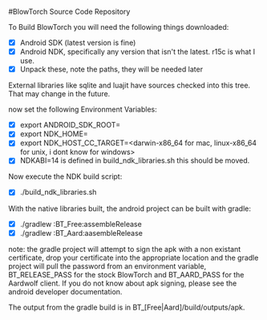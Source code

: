 #BlowTorch Source Code Repository

To Build BlowTorch you will need the following things downloaded:

- [x] Android SDK (latest version is fine)
- [x] Android NDK, specifically any version that isn't the latest. r15c is what I use.
- [x] Unpack these, note the paths, they will be needed later

External libraries like sqlite and luajit have sources checked into this tree. That may change in the future.

now set the following Environment Variables:

- [x] export ANDROID_SDK_ROOT=<path to sdk root>
- [x] export NDK_HOME=<path to ndk root>
- [x] export NDK_HOST_CC_TARGET=<darwin-x86_64 for mac, linux-x86_64 for unix, i dont know for windows>
- [x] NDKABI=14 is defined in build_ndk_libraries.sh this should be moved.

Now execute the NDK build script:

- [x] ./build_ndk_libraries.sh

With the native libraries built, the android project can be built with gradle:

- [x] ./gradlew :BT_Free:assembleRelease
- [x] ./gradlew :BT_Aard:aasembleRelease

note: the gradle project will attempt to sign the apk with a non existant certificate, drop your certificate into the appropriate location and the gradle project will pull the password from an environment variable, BT_RELEASE_PASS for the stock BlowTorch and BT_AARD_PASS for the Aardwolf client. If you do not know about apk signing, please see the android developer documentation.

The output from the gradle build is in BT_[Free|Aard]/build/outputs/apk.
 


